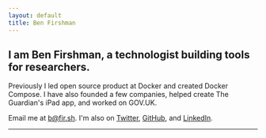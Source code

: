 ```yaml
---
layout: default
title: Ben Firshman
---
```


## I am Ben Firshman, a technologist building tools for researchers.

Previously I led open source product at Docker and created Docker Compose. I have also founded a few companies, helped create The Guardian's iPad app, and worked on GOV.UK.

Email me at <a href="mailto:b@fir.sh">b@fir.sh</a>. I'm also on [Twitter](https://twitter.com/bfirsh), [GitHub](https://github.com/bfirsh), and [LinkedIn](https://www.linkedin.com/in/bfirsh/).

-------

<!-- ## Work

[The Guardian's iPad app](/work/guardian-ipad-app/)

[Docker Compose](/work/docker-compose/)

[GOV.UK](/work/gov-uk/)

I worked on various things.

[Basschat](/work/basschat/) -->
